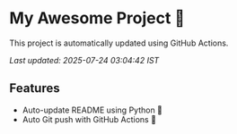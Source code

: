 # My Awesome Project 🚀

This project is automatically updated using GitHub Actions.

_Last updated: 2025-07-24 03:04:42 IST_

## Features
- Auto-update README using Python 🐍
- Auto Git push with GitHub Actions 🤖
